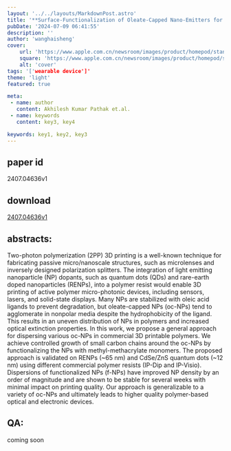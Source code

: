 ```yaml
---
layout: '../../layouts/MarkdownPost.astro'
title: '**Surface-Functionalization of Oleate-Capped Nano-Emitters for Stable Dispersion in 3D-Printable Polymers**'
pubDate: '2024-07-09 06:41:55'
description: ''
author: 'wanghaisheng'
cover:
    url: 'https://www.apple.com.cn/newsroom/images/product/homepod/standard/Apple-HomePod-hero-230118_big.jpg.large_2x.jpg'
    square: 'https://www.apple.com.cn/newsroom/images/product/homepod/standard/Apple-HomePod-hero-230118_big.jpg.large_2x.jpg'
    alt: 'cover'
tags: '['wearable device']' 
theme: 'light'
featured: true

meta:
 - name: author
   content: Akhilesh Kumar Pathak et.al.
 - name: keywords
   content: key3, key4

keywords: key1, key2, key3
---
```


## paper id
2407.04636v1
## download
[2407.04636v1](http://arxiv.org/abs/2407.04636v1)
## abstracts:
Two-photon polymerization (2PP) 3D printing is a well-known technique for fabricating passive micro/nanoscale structures, such as microlenses and inversely designed polarization splitters. The integration of light emitting nanoparticle (NP) dopants, such as quantum dots (QDs) and rare-earth doped nanoparticles (RENPs), into a polymer resist would enable 3D printing of active polymer micro-photonic devices, including sensors, lasers, and solid-state displays. Many NPs are stabilized with oleic acid ligands to prevent degradation, but oleate-capped NPs (oc-NPs) tend to agglomerate in nonpolar media despite the hydrophobicity of the ligand. This results in an uneven distribution of NPs in polymers and increased optical extinction properties. In this work, we propose a general approach for dispersing various oc-NPs in commercial 3D printable polymers. We achieve controlled growth of small carbon chains around the oc-NPs by functionalizing the NPs with methyl-methacrylate monomers. The proposed approach is validated on RENPs (~65 nm) and CdSe/ZnS quantum dots (~12 nm) using different commercial polymer resists (IP-Dip and IP-Visio). Dispersions of functionalized NPs (f-NPs) have improved NP density by an order of magnitude and are shown to be stable for several weeks with minimal impact on printing quality. Our approach is generalizable to a variety of oc-NPs and ultimately leads to higher quality polymer-based optical and electronic devices.
## QA:
coming soon
